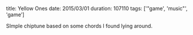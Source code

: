 title: Yellow Ones
date: 2015/03/01
duration: 107110
tags: ['"game', 'music"', 'game']

SImple chiptune based on some chords I found lying around.
